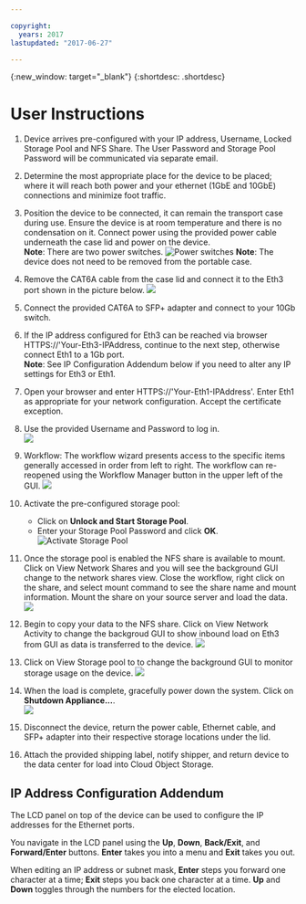```yaml
---

copyright:
  years: 2017
lastupdated: "2017-06-27"

---
```

{:new_window: target="_blank"}
{:shortdesc: .shortdesc}

# User Instructions


1.	Device arrives pre-configured with your IP address, Username, Locked Storage Pool and NFS Share.  The User Password and Storage Pool Password will be communicated via separate email.

2.	Determine the most appropriate place for the device to be placed; where it will reach both power and your ethernet (1GbE and 10GbE) connections and minimize foot traffic.

3.	Position the device to be connected, it can remain the transport case during use. Ensure the device is at room temperature and there is no condensation on it. Connect power using the provided power cable underneath the case lid and power on the device.<br/>
    **Note**: There are two power switches. 
    ![Power switches](/images/UserGuide2.jpg) 
    **Note**: The device does not need to be removed from the portable case.
    
4.	Remove the CAT6A cable from the case lid and connect it to the Eth3 port shown in the picture below.
    ![](/images/UserGuide3.jpg)
    
5.	Connect the provided CAT6A to SFP+ adapter and connect to your 10Gb switch.

6.	If the IP address configured for Eth3 can be reached via browser HTTPS://'Your-Eth3-IPAddress, continue to the next step, otherwise connect Eth1 to a 1Gb port.<br/>
    **Note**: See IP Configuration Addendum below if you need to alter any IP settings for Eth3 or Eth1.
    
7. Open your browser and enter HTTPS://'Your-Eth1-IPAddress'. Enter Eth1 as appropriate for your network configuration. Accept the certificate exception.

8.	Use the provided Username and Password to log in.<br/>
    ![](/images/Login.png )
    
9.  Workflow: The workflow wizard presents access to the specific items generally accessed in order from left to right. The workflow can re-reopened using the Workflow Manager button in the upper left of the GUI. 
    ![](/images/workflow.png )
    
10.	Activate the pre-configured storage pool:
    - Click on **Unlock and Start Storage Pool**. 
    - Enter your Storage Pool Password and click **OK**. 
    ![Activate Storage Pool](/images/UnlockPool.png)
    
11.  Once the storage pool is enabled the NFS share is available to mount.  Click on View Network Shares and you will see the background GUI change to the network shares view.  Close the workflow, right click on the share, and select mount command to  see the share name and mount information. Mount the share on your source server and load the data.
    ![](/images/MountCommand.png)
    
12.  Begin to copy your data to the NFS share.  Click on View Network Activity to change the backgroud GUI to show inbound load on Eth3 from GUI as data is transferred to the device.
    ![](/images/Network.png)
    
13.  Click on View Storage pool to to change the background GUI to monitor storage usage on the device. 
    ![](/images/StoragePool.png) 
    
14.	 When the load is complete, gracefully power down the system. Click on **Shutdown Appliance...**.  
    ![](/images/Shutdown.png)
    
15.	Disconnect the device, return the power cable, Ethernet cable, and SFP+ adapter into their respective storage locations under the lid.

16.	Attach the provided shipping label, notify shipper, and return device to the data center for load into Cloud Object Storage.

## IP Address Configuration Addendum
The LCD panel on top of the device can be used to configure the IP addresses for the Ethernet ports.

You navigate in the LCD panel using the **Up**, **Down**, **Back/Exit**, and **Forward/Enter** buttons. **Enter** takes you into a menu and **Exit** takes you out.

When editing an IP address or subnet mask, **Enter** steps you forward one character at a time; **Exit** steps you back one character at a time. **Up** and **Down** toggles through the numbers for the elected location.
